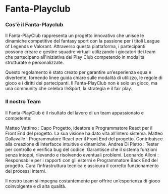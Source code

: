 # Fanta-Playclub

### Cos'è il Fanta-Playclub
Il Fanta-PlayClub rappresenta un progetto innovativo che unisce le dinamiche competitive del fantasy sport con la passione per i titoli League of Legends e Valorant. Attraverso questa piattaforma, i partecipanti possono creare e gestire squadre virtuali utilizzando i giocatori dei team che partecipano all'iniziativa dei Play Club competendo in modalità strutturate e personalizzate.

Questo regolamento è stato creato per garantire un’esperienza equa e divertente, fornendo linee guida chiare sulle modalità di utilizzo, le regole di gioco e i diritti dei partecipanti. Il Fanta-PlayClub non è solo un gioco, ma una community che celebra l’eSport, la strategia e il fair play.

### Il nostro Team
Il Fanta-PlayClub è il risultato del lavoro di un team appassionato e competente:

Matteo Vattimo : Capo Progetto, ideatore e Programmatore React per il Front End del progetto. La sua visione ha dato vita all’intero sistema.
Matteo Dallavalle : Programmatore React per il Front End del progetto. Contribuisce alla creazione di interfacce intuitive e dinamiche.
Andrea Di Pietro : Tester per controllo e verifica bug del codice. Garantisce che il sistema funzioni senza intoppi, rilevando e risolvendo eventuali problemi.
Leonardo Alloni : Responsabile per i rapporti con gli esterni e Programmatore Back End del progetto. Cura l’infrastruttura tecnica e assicura il corretto funzionamento dei processi interni.

Il nostro team si impegna costantemente per offrire un’esperienza di gioco coinvolgente e di alta qualità.

